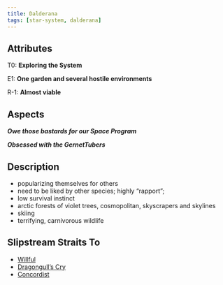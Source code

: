 ```yaml
---
title: Dalderana
tags: [star-system, dalderana]
---
```


## Attributes

T0: **Exploring the System**

E1: **One garden and several hostile environments**

R-1: **Almost viable**

## Aspects

***Owe those bastards for our Space Program***

***Obsessed with the GernetTubers***

## Description

- popularizing themselves for others
- need to be liked by other species; highly “rapport”;
- low survival instinct
- arctic forests of violet trees, cosmopolitan, skyscrapers and skylines
- skiing
- terrifying, carnivorous wildlife


## Slipstream Straits To

* [Willful](willful)
* [Dragongull’s Cry](dragongulls-cry)
* [Concordist](concordist)